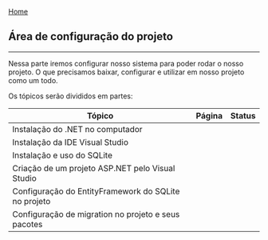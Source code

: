 [Home](../README)

## Área de configuração do projeto
---
Nessa parte iremos configurar nosso sistema para poder rodar o nosso projeto.
O que precisamos baixar, configurar e utilizar em nosso projeto como um todo.

Os tópicos serão divididos em partes:

| Tópico                                               | Página | Status |
| ---------------------------------------------------- | ------ | ------ |
| Instalação do .NET no computador                     |        |        |
| Instalação da IDE Visual Studio                      |        |        |
| Instalação e uso do SQLite                           |        |        |
| Criação de um projeto ASP.NET pelo Visual Studio     |        |        |
| Configuração do EntityFramework do SQLite no projeto |        |        |
| Configuração de migration no projeto e seus pacotes  |        |        |



